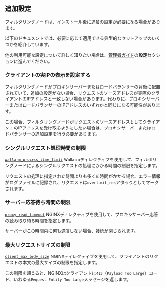 ##  追加設定

フィルタリングノードは、インストール後に追加の設定が必要になる場合があります。

以下のドキュメントでは、必要に応じて適用できる典型的なセットアップのいくつかを紹介しています。

他の利用可能な設定について詳しく知りたい場合は、[管理者ガイド](admin-intro-en.md)の**設定**セクションに進んでください。

### クライアントの実IPの表示を設定する

フィルタリングノードがプロキシサーバーまたはロードバランサーの背後に配置されていて、追加の設定がない場合、リクエストのソースアドレスが実際のクライアントのIPアドレスと一致しない場合があります。代わりに、プロキシサーバーまたはロードバランサーのIPアドレスのいずれかと同じになる可能性があります。

この場合、フィルタリングノードがリクエストのソースアドレスとしてクライアントのIPアドレスを受け取るようにしたい場合は、プロキシサーバーまたはロードバランサーの[追加設定](using-proxy-or-balancer-en.md)を行う必要があります。

### シングルリクエスト処理時間の制限

[`wallarm_process_time_limit`](configure-parameters-en.md#wallarm_process_time_limit) Wallarmディレクティブを使用して、フィルタリングノードによるシングルリクエストの処理にかかる時間の制限を指定します。

リクエストの処理に指定された時間よりも多くの時間がかかる場合、エラー情報がログファイルに記録され、リクエストは`overlimit_res`アタックとしてマークされます。

### サーバー応答待ち時間の制限

[`proxy_read_timeout`](https://nginx.org/en/docs/http/ngx_http_proxy_module.html#proxy_read_timeout) NGINXディレクティブを使用して、プロキシサーバー応答の読み取り待ち時間を指定します。

サーバーがこの時間内に何も送信しない場合、接続が閉じられます。

### 最大リクエストサイズの制限

[`client_max_body_size`](https://nginx.org/en/docs/http/ngx_http_core_module.html#client_max_body_size) NGINXディレクティブを使用して、クライアントのリクエストの本文の最大サイズの制限を指定します。

この制限を超えると、NGINXはクライアントに`413`（`Payload Too Large`）コード、いわゆる`Request Entity Too Large`メッセージを返します。